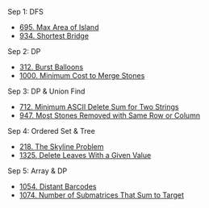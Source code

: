 Sep 1: DFS
* [695. Max Area of Island](https://leetcode.com/problems/max-area-of-island/)
* [934. Shortest Bridge](https://leetcode.com/problems/shortest-bridge/)

Sep 2: DP
* [312. Burst Balloons](https://leetcode.com/problems/burst-balloons/)
* [1000. Minimum Cost to Merge Stones](https://leetcode.com/problems/minimum-cost-to-merge-stones/)

Sep 3: DP & Union Find
* [712. Minimum ASCII Delete Sum for Two Strings](https://leetcode.com/problems/minimum-ascii-delete-sum-for-two-strings/)
* [947. Most Stones Removed with Same Row or Column](https://leetcode.com/problems/most-stones-removed-with-same-row-or-column/)

Sep 4: Ordered Set & Tree
* [218. The Skyline Problem](https://leetcode.com/problems/the-skyline-problem/)
* [1325. Delete Leaves With a Given Value](https://leetcode.com/problems/delete-leaves-with-a-given-value/)

Sep 5: Array & DP
* [1054. Distant Barcodes](https://leetcode.com/problems/distant-barcodes/)
* [1074. Number of Submatrices That Sum to Target](https://leetcode.com/problems/number-of-submatrices-that-sum-to-target/)
